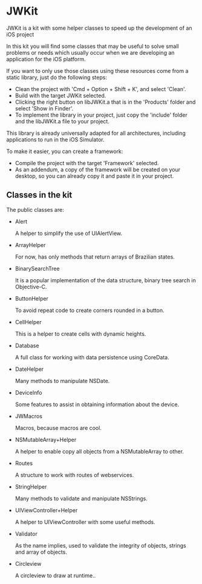# JWKit
JWKit is a kit with some helper classes to speed up the development of an iOS project

In this kit you will find some classes that may be useful to solve small problems or needs
which usually occur when we are developing an application for the iOS platform.

If you want to only use those classes using these resources come from a static library, just do the following
steps:

- Clean the project with 'Cmd + Option + Shift + K', and select 'Clean'.
- Build with the target JWKit selected.
- Clicking the right button on libJWKit.a that is in the 'Products' folder and select 'Show in Finder'.
- To implement the library in your project, just copy the 'include' folder and the libJWKit.a file to your project.

This library is already universally adapted for all architectures, including applications to run in the iOS Simulator.

To make it easier, you can create a framework: 

- Compile the project with the target 'Framework' selected.
- As an addendum, a copy of the framework will be created on your desktop, so you can already copy it and paste it in
your project.

## Classes in the kit

The public classes are:

- Alert

  A helper to simplify the use of UIAlertView.

- ArrayHelper

  For now, has only methods that return arrays of Brazilian states.

- BinarySearchTree

  It is a popular implementation of the data structure, binary tree search in Objective-C.

- ButtonHelper

  To avoid repeat code to create corners rounded in a button.

- CellHelper

  This is a helper to create cells with dynamic heights.

- Database

  A full class for working with data persistence using CoreData.

- DateHelper

  Many methods to manipulate NSDate.

- DeviceInfo

  Some features to assist in obtaining information about the device.

- JWMacros

  Macros, because macros are cool.

- NSMutableArray+Helper

  A helper to enable copy all objects from a NSMutableArray to other.

- Routes

  A structure to work with routes of webservices.

- StringHelper

  Many methods to validate and manipulate NSStrings.

- UIViewController+Helper

  A helper to UIViewController with some useful methods.

- Validator

  As the name implies, used to validate the integrity of objects, strings and array of objects.

- Circleview

  A circleview to draw at runtime..
